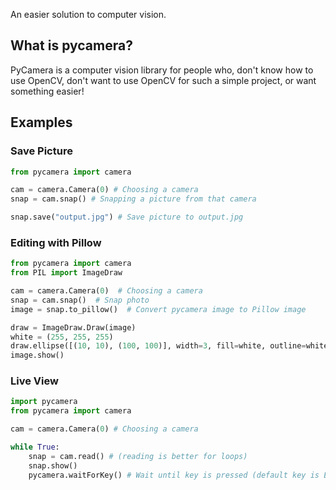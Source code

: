 An easier solution to computer vision.

## What is pycamera?

PyCamera is a computer vision library for people who, don't know how to use OpenCV, don't want to use OpenCV for such a simple project, or want something easier!

## Examples

### Save Picture
```python
from pycamera import camera

cam = camera.Camera(0) # Choosing a camera
snap = cam.snap() # Snapping a picture from that camera

snap.save("output.jpg") # Save picture to output.jpg
```

### Editing with Pillow

```python
from pycamera import camera
from PIL import ImageDraw

cam = camera.Camera(0)  # Choosing a camera
snap = cam.snap()  # Snap photo
image = snap.to_pillow()  # Convert pycamera image to Pillow image

draw = ImageDraw.Draw(image)
white = (255, 255, 255)
draw.ellipse([(10, 10), (100, 100)], width=3, fill=white, outline=white)  # Draw circle
image.show()
```

### Live View

```python
import pycamera
from pycamera import camera

cam = camera.Camera(0) # Choosing a camera

while True:
    snap = cam.read() # (reading is better for loops)
    snap.show()
    pycamera.waitForKey() # Wait until key is pressed (default key is Escape)
```